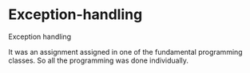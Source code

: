 # Exception-handling
Exception handling

It was an assignment assigned in one of the fundamental programming classes.
So all the programming was done individually. 
